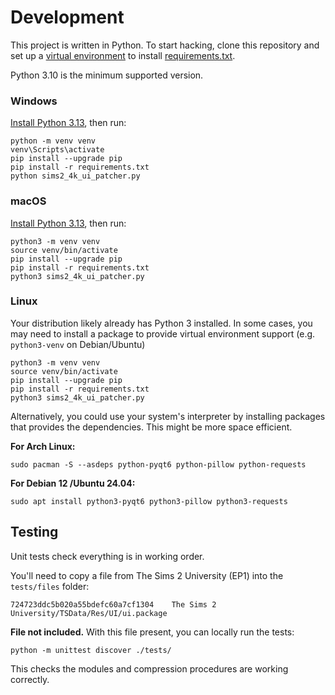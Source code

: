 # Development

This project is written in Python. To start hacking, clone this repository
and set up a [virtual environment](https://docs.python.org/3/library/venv.html#creating-virtual-environments)
to install [requirements.txt](requirements.txt).

Python 3.10 is the minimum supported version.

### Windows

[Install Python 3.13](https://www.python.org/downloads/windows/), then run:

    python -m venv venv
    venv\Scripts\activate
    pip install --upgrade pip
    pip install -r requirements.txt
    python sims2_4k_ui_patcher.py

### macOS

[Install Python 3.13](https://www.python.org/downloads/macos/), then run:

    python3 -m venv venv
    source venv/bin/activate
    pip install --upgrade pip
    pip install -r requirements.txt
    python3 sims2_4k_ui_patcher.py

### Linux

Your distribution likely already has Python 3 installed. In some cases, you may
need to install a package to provide virtual environment support (e.g. `python3-venv` on Debian/Ubuntu)

    python3 -m venv venv
    source venv/bin/activate
    pip install --upgrade pip
    pip install -r requirements.txt
    python3 sims2_4k_ui_patcher.py

Alternatively, you could use your system's interpreter by installing packages
that provides the dependencies. This might be more space efficient.

**For Arch Linux:**

    sudo pacman -S --asdeps python-pyqt6 python-pillow python-requests

**For Debian 12 /Ubuntu 24.04:**

    sudo apt install python3-pyqt6 python3-pillow python3-requests


## Testing

Unit tests check everything is in working order.

You'll need to copy a file from The Sims 2 University (EP1) into the `tests/files` folder:

    724723ddc5b020a55bdefc60a7cf1304    The Sims 2 University/TSData/Res/UI/ui.package

**File not included.** With this file present, you can locally run the tests:

    python -m unittest discover ./tests/

This checks the modules and compression procedures are working correctly.
